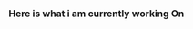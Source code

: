 ### Here is what i am currently working On 

<!--
**otamoabin2/otamoabin2** is a ✨ _special_ ✨ repository because its `README.md` (this file) appears on your GitHub profile.

Here are some ideas to get you started:

- 🔭 I’m currently working on ...Blockchain Project with React & Python  
- 🌱 I’m currently learning ..Blockchain and Svelte 
- 👯 I’m looking to collaborate on ... Any Svelte Project
- 🤔 I’m looking for help with ... Svelte and Java
- 💬 Ask me about ... Svelte and React 
- 📫 How to reach me: ...https://www.linkedin.com/in/amoabin/
- 😄 Pronouns: ...He/Him
- ⚡ Fun fact: ... I speak Akan{Twi}
-->
